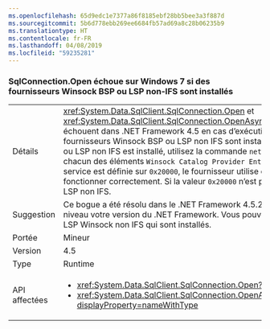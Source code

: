 ```yaml
---
ms.openlocfilehash: 65d9edc1e7377a86f8185ebf28bb5bee3a3f887d
ms.sourcegitcommit: 5b6d778ebb269ee6684fb57ad69a8c28b06235b9
ms.translationtype: HT
ms.contentlocale: fr-FR
ms.lasthandoff: 04/08/2019
ms.locfileid: "59235281"
---
```

### <a name="sqlconnectionopen-fails-on-windows-7-with-non-ifs-winsock-bsp-or-lsp-present"></a>SqlConnection.Open échoue sur Windows 7 si des fournisseurs Winsock BSP ou LSP non-IFS sont installés

|   |   |
|---|---|
|Détails|<xref:System.Data.SqlClient.SqlConnection.Open> et <xref:System.Data.SqlClient.SqlConnection.OpenAsync(System.Threading.CancellationToken)> échouent dans .NET Framework 4.5 en cas d’exécution sur un ordinateur Windows 7 si des fournisseurs Winsock BSP ou LSP non IFS sont installés. Pour déterminer si un fournisseur BSP ou LSP non IFS est installé, utilisez la commande <code>netsh WinSock Show Catalog</code> et examinez chacun des éléments <code>Winsock Catalog Provider Entry</code> retournés. Si la valeur des indicateurs de service est définie sur <code>0x20000</code>, le fournisseur utilise des gestionnaires IFS ce qui lui permet de fonctionner correctement. Si la valeur <code>0x20000</code> n’est pas définie, c’est qu’il s’agit d’un BSP ou d’un LSP non IFS.|
|Suggestion|Ce bogue a été résolu dans le .NET Framework 4.5.2. Vous pouvez donc l’éviter en mettant à niveau votre version du .NET Framework. Vous pouvez également l’éviter en supprimant tous les LSP Winsock non IFS qui sont installés.|
|Portée|Mineur|
|Version|4.5|
|Type|Runtime|
|API affectées|<ul><li><xref:System.Data.SqlClient.SqlConnection.Open?displayProperty=nameWithType></li><li><xref:System.Data.SqlClient.SqlConnection.OpenAsync(System.Threading.CancellationToken)?displayProperty=nameWithType></li></ul>|
